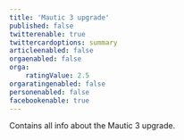 ```yaml
---
title: 'Mautic 3 upgrade'
published: false
twitterenable: true
twittercardoptions: summary
articleenabled: false
orgaenabled: false
orga:
    ratingValue: 2.5
orgaratingenabled: false
personenabled: false
facebookenable: true
---
```


Contains all info about the Mautic 3 upgrade.